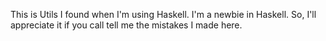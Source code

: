 This is Utils I found when I'm using Haskell.
I'm a newbie in Haskell. So, I'll appreciate it if you call tell me the mistakes I made here.
